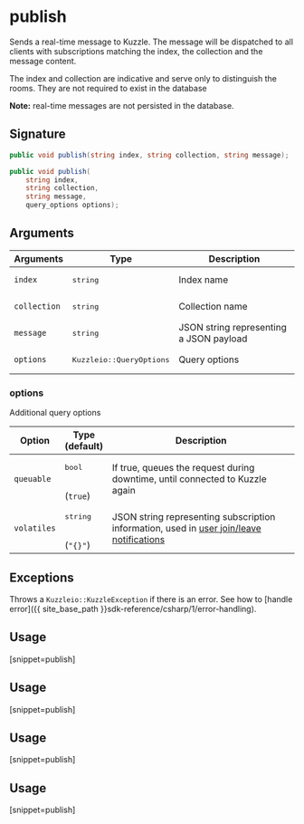# publish

Sends a real-time message to Kuzzle. The message will be dispatched to all clients with subscriptions matching the index, the collection and the message content.

The index and collection are indicative and serve only to distinguish the rooms. They are not required to exist in the database

**Note:** real-time messages are not persisted in the database.

## Signature

```csharp
public void publish(string index, string collection, string message);

public void publish(
    string index, 
    string collection, 
    string message, 
    query_options options);

```

## Arguments

| Arguments    | Type    | Description |
|--------------|---------|-------------|
| `index` | <pre>string</pre> | Index name    |
| `collection` | <pre>string</pre> | Collection name    |
| `message` | <pre>string</pre> | JSON string representing a JSON payload |
| `options` | <pre>Kuzzleio::QueryOptions</pre> | Query options |

### options

Additional query options

| Option     | Type<br/>(default)  | Description   |
| ---------- | ------- | --------------------------------- |
| `queuable` | <pre>bool</pre><br/>(`true`) |  If true, queues the request during downtime, until connected to Kuzzle again |
| `volatiles` | <pre>string</pre><br/>(`"{}"`) | JSON string representing subscription information, used in [user join/leave notifications]({{site_base_path}}api/1/essentials/volatile-data/) |

## Exceptions

Throws a `Kuzzleio::KuzzleException` if there is an error. See how to [handle error]({{ site_base_path }}sdk-reference/csharp/1/error-handling).

## Usage

[snippet=publish]
## Usage

[snippet=publish]
## Usage

[snippet=publish]
## Usage

[snippet=publish]
